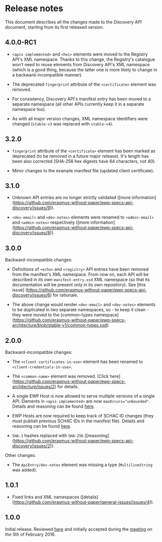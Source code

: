 Release notes
=============

This document describes all the changes made to the *Discovery API* document,
starting from its first released version.


4.0.0-RC1
---------

* `<apis-implemented>` and `<hei>` elements were moved to the Registry API's
  XML namespace. Thanks to this change, the Registry's catalogue won't need to
  reuse elements from Discovery API's XML namespace (which is a good thing,
  because the latter one is more likely to change in a backward-incompatible
  manner).

* The deprecated `fingerprint` attribute of the `<certificate>` element was
  removed.

* For consistency, Discovery API's manifest entry has been moved to a separate
  namespace (all other APIs currently keep it in a separate namespace too).

* As with all major version changes, XML namespace identifiers were changed
  (`stable-v3` was replaced with `stable-v4`).


3.2.0
-----

* `fingerprint` attribute of the `<certificate>` element has been marked as
  deprecated (to be removed in a future major release). It's length has been
  also corrected (SHA-256 hex digests have 64 characters, not 40).

* Minor changes to the example manifest file (updated client certificate).


3.1.0
-----

* Unknown API entries are no longer strictly validated ([more information]
  (https://github.com/erasmus-without-paper/ewp-specs-api-discovery/issues/9)).

* `<dev-email>` and `<dev-notes>` elements were renamed to `<admin-email>` and
  `<admin-notes>` respectively ([more information]
  (https://github.com/erasmus-without-paper/ewp-specs-api-discovery/issues/8)).


3.0.0
-----

Backward-incompatible changes:

* Definitions of `<echo>` and `<registry>` API entries have been removed from
  the manifest's XML namespace. From now on, each API will be described in *its
  own* `manifest-entry.xsd` XML namespace (so that its documentation will be
  present only in its own repository). See [this issue]
  (https://github.com/erasmus-without-paper/ewp-specs-api-discovery/issues/6)
  for rationale.

* The above change would render `<dev-email>` and `<dev-notes>` elements to be
  duplicated in two separate namespaces, so - to keep it clean - they were
  moved to the [common-types namespace]
  (https://github.com/erasmus-without-paper/ewp-specs-architecture/blob/stable-v1/common-types.xsd).


2.0.0
-----

Backward-incompatible changes:

* The `<client-certificates-in-use>` element has been renamed to
  `<client-credentials-in-use>`.

* The `<common-name>` element was removed. [Click here]
  (https://github.com/erasmus-without-paper/ewp-specs-architecture/issues/2)
  for details.

* A single EWP Host is now allowed to serve multiple versions of a single API.
  Elements in `<apis-implemented>` are now `maxOccurs="unbounded"`. Details
  and reasoning can be found
  [here](https://github.com/erasmus-without-paper/ewp-specs-architecture/issues/6).

* EWP Hosts are now required to keep track of SCHAC ID changes (they must
  publish previous SCHAC IDs in the manifest file). Details and reasoning can
  be found [here](https://github.com/erasmus-without-paper/ewp-specs-api-discovery/issues/4).

* `SHA-1` hashes replaced with `SHA-256` ([reasoning]
  (https://github.com/erasmus-without-paper/ewp-specs-api-discovery/issues/2)).

Other changes:

* The `ApiEntry/dev-notes` element was missing a type (`MultilineString` was
  added).


1.0.1
-----

* Fixed links and XML namespaces
  ([details] (https://github.com/erasmus-without-paper/general-issues/issues/4)).


1.0.0
-----

Initial release. Reviewed
[here](https://github.com/erasmus-without-paper/ewp-specs-api-discovery/pull/1/files)
and initially accepted during the
[meeting](https://github.com/erasmus-without-paper/general-issues/issues/3)
on the 5th of February 2016.
